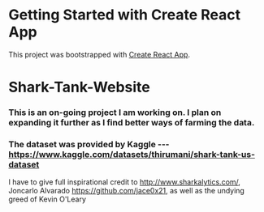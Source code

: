 # Getting Started with Create React App

This project was bootstrapped with [Create React App](https://github.com/facebook/create-react-app).

# Shark-Tank-Website

### This is an on-going project I am working on. I plan on expanding it further as I find better ways of farming the data.
### The dataset was provided by Kaggle --- https://www.kaggle.com/datasets/thirumani/shark-tank-us-dataset

I have to give full inspirational credit to http://www.sharkalytics.com/,  Joncarlo Alvarado https://github.com/jace0x21, as well as the undying greed of Kevin O'Leary
